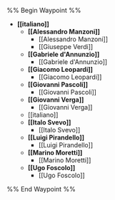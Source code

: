 %% Begin Waypoint %%
- **[[italiano]]**
	- **[[Alessandro Manzoni]]**
		- [[Alessandro Manzoni]]
		- [[Giuseppe Verdi]]
	- **[[Gabriele d'Annunzio]]**
		- [[Gabriele d'Annunzio]]
	- **[[Giacomo Leopardi]]**
		- [[Giacomo Leopardi]]
	- **[[Giovanni Pascoli]]**
		- [[Giovanni Pascoli]]
	- **[[Giovanni Verga]]**
		- [[Giovanni Verga]]
	- [[italiano]]
	- **[[Italo Svevo]]**
		- [[Italo Svevo]]
	- **[[Luigi Pirandello]]**
		- [[Luigi Pirandello]]
	- **[[Marino Moretti]]**
		- [[Marino Moretti]]
	- **[[Ugo Foscolo]]**
		- [[Ugo Foscolo]]

%% End Waypoint %%